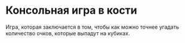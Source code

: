 # Консольная игра в кости
Игра, которая заключается в том, чтобы как можно точнее угадать количество очков, которые выпадут на кубиках.
